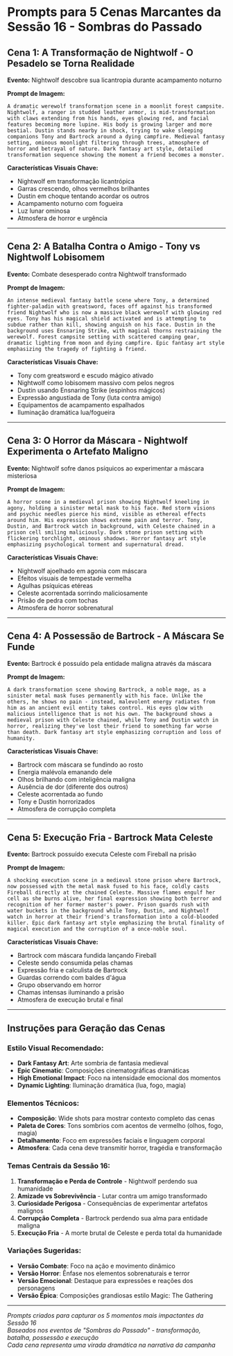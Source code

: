 # Prompts para 5 Cenas Marcantes da Sessão 16 - Sombras do Passado

## Cena 1: A Transformação de Nightwolf - O Pesadelo se Torna Realidade
**Evento:** Nightwolf descobre sua licantropia durante acampamento noturno

**Prompt de Imagem:**
```
A dramatic werewolf transformation scene in a moonlit forest campsite. Nightwolf, a ranger in studded leather armor, is mid-transformation with claws extending from his hands, eyes glowing red, and facial features becoming more lupine. His body is growing larger and more bestial. Dustin stands nearby in shock, trying to wake sleeping companions Tony and Bartrock around a dying campfire. Medieval fantasy setting, ominous moonlight filtering through trees, atmosphere of horror and betrayal of nature. Dark fantasy art style, detailed transformation sequence showing the moment a friend becomes a monster.
```

**Características Visuais Chave:**
- Nightwolf em transformação licantrópica
- Garras crescendo, olhos vermelhos brilhantes
- Dustin em choque tentando acordar os outros
- Acampamento noturno com fogueira
- Luz lunar ominosa
- Atmosfera de horror e urgência

---

## Cena 2: A Batalha Contra o Amigo - Tony vs Nightwolf Lobisomem
**Evento:** Combate desesperado contra Nightwolf transformado

**Prompt de Imagem:**
```
An intense medieval fantasy battle scene where Tony, a determined fighter-paladin with greatsword, faces off against his transformed friend Nightwolf who is now a massive black werewolf with glowing red eyes. Tony has his magical shield activated and is attempting to subdue rather than kill, showing anguish on his face. Dustin in the background uses Ensnaring Strike, with magical thorns restraining the werewolf. Forest campsite setting with scattered camping gear, dramatic lighting from moon and dying campfire. Epic fantasy art style emphasizing the tragedy of fighting a friend.
```

**Características Visuais Chave:**
- Tony com greatsword e escudo mágico ativado
- Nightwolf como lobisomem massivo com pelos negros
- Dustin usando Ensnaring Strike (espinhos mágicos)
- Expressão angustiada de Tony (luta contra amigo)
- Equipamentos de acampamento espalhados
- Iluminação dramática lua/fogueira

---

## Cena 3: O Horror da Máscara - Nightwolf Experimenta o Artefato Maligno
**Evento:** Nightwolf sofre danos psíquicos ao experimentar a máscara misteriosa

**Prompt de Imagem:**
```
A horror scene in a medieval prison showing Nightwolf kneeling in agony, holding a sinister metal mask to his face. Red storm visions and psychic needles pierce his mind, visible as ethereal effects around him. His expression shows extreme pain and terror. Tony, Dustin, and Bartrock watch in background, with Celeste chained in a prison cell smiling maliciously. Dark stone prison setting with flickering torchlight, ominous shadows. Horror fantasy art style emphasizing psychological torment and supernatural dread.
```

**Características Visuais Chave:**
- Nightwolf ajoelhado em agonia com máscara
- Efeitos visuais de tempestade vermelha
- Agulhas psíquicas etéreas
- Celeste acorrentada sorrindo maliciosamente
- Prisão de pedra com tochas
- Atmosfera de horror sobrenatural

---

## Cena 4: A Possessão de Bartrock - A Máscara Se Funde
**Evento:** Bartrock é possuído pela entidade maligna através da máscara

**Prompt de Imagem:**
```
A dark transformation scene showing Bartrock, a noble mage, as a sinister metal mask fuses permanently with his face. Unlike the others, he shows no pain - instead, malevolent energy radiates from him as an ancient evil entity takes control. His eyes glow with malicious intelligence that is not his own. The background shows a medieval prison with Celeste chained, while Tony and Dustin watch in horror, realizing they've lost their friend to something far worse than death. Dark fantasy art style emphasizing corruption and loss of humanity.
```

**Características Visuais Chave:**
- Bartrock com máscara se fundindo ao rosto
- Energia malévola emanando dele
- Olhos brilhando com inteligência maligna
- Ausência de dor (diferente dos outros)
- Celeste acorrentada ao fundo
- Tony e Dustin horrorizados
- Atmosfera de corrupção completa

---

## Cena 5: Execução Fria - Bartrock Mata Celeste
**Evento:** Bartrock possuído executa Celeste com Fireball na prisão

**Prompt de Imagem:**
```
A shocking execution scene in a medieval stone prison where Bartrock, now possessed with the metal mask fused to his face, coldly casts Fireball directly at the chained Celeste. Massive flames engulf her cell as she burns alive, her final expression showing both terror and recognition of her former master's power. Prison guards rush with water buckets in the background while Tony, Dustin, and Nightwolf watch in horror at their friend's transformation into a cold-blooded killer. Epic dark fantasy art style emphasizing the brutal finality of magical execution and the corruption of a once-noble soul.
```

**Características Visuais Chave:**
- Bartrock com máscara fundida lançando Fireball
- Celeste sendo consumida pelas chamas
- Expressão fria e calculista de Bartrock
- Guardas correndo com baldes d'água
- Grupo observando em horror
- Chamas intensas iluminando a prisão
- Atmosfera de execução brutal e final

---

## Instruções para Geração das Cenas

### Estilo Visual Recomendado:
- **Dark Fantasy Art**: Arte sombria de fantasia medieval
- **Epic Cinematic**: Composições cinematográficas dramáticas
- **High Emotional Impact**: Foco na intensidade emocional dos momentos
- **Dynamic Lighting**: Iluminação dramática (lua, fogo, magia)

### Elementos Técnicos:
- **Composição**: Wide shots para mostrar contexto completo das cenas
- **Paleta de Cores**: Tons sombrios com acentos de vermelho (olhos, fogo, magia)
- **Detalhamento**: Foco em expressões faciais e linguagem corporal
- **Atmosfera**: Cada cena deve transmitir horror, tragédia e transformação

### Temas Centrais da Sessão 16:
1. **Transformação e Perda de Controle** - Nightwolf perdendo sua humanidade
2. **Amizade vs Sobrevivência** - Lutar contra um amigo transformado
3. **Curiosidade Perigosa** - Consequências de experimentar artefatos malignos
4. **Corrupção Completa** - Bartrock perdendo sua alma para entidade maligna
5. **Execução Fria** - A morte brutal de Celeste e perda total da humanidade

### Variações Sugeridas:
- **Versão Combate**: Foco na ação e movimento dinâmico
- **Versão Horror**: Ênfase nos elementos sobrenaturais e terror
- **Versão Emocional**: Destaque para expressões e reações dos personagens
- **Versão Épica**: Composições grandiosas estilo Magic: The Gathering

---

*Prompts criados para capturar os 5 momentos mais impactantes da Sessão 16*  
*Baseados nos eventos de "Sombras do Passado" - transformação, batalha, possessão e execução*  
*Cada cena representa uma virada dramática na narrativa da campanha*
